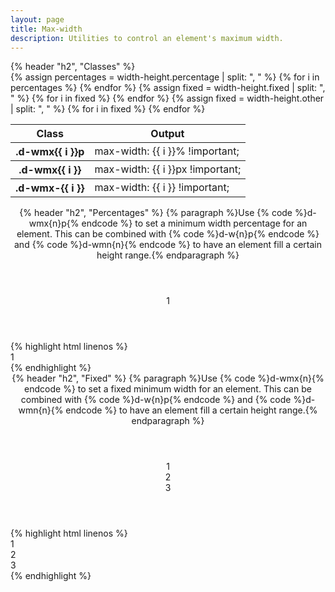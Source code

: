 ```yaml
---
layout: page
title: Max-width
description: Utilities to control an element's maximum width.
---
```

<section class="d-stack16">
    {% header "h2", "Classes" %}
    <div class="d-h464 d-of-y-scroll d-bb d-bc-black-200">
        <table class="d-table">
            <thead>
                <tr>
                    <th scope="col" class="d-w30p">Class</th>
                    <th scope="col">Output</th>
                </tr>
            </thead>
            <tbody>
                {% assign percentages = width-height.percentage | split: ", " %}
                {% for i in percentages %}
                <tr>
                    <th scope="row" class="d-ff-mono d-fc-purple d-fw-normal d-fs12">.d-wmx{{ i }}p</th>
                    <td class="d-ff-mono d-fc-orange-500 d-fs12">max-width: {{ i }}% !important;</td>
                </tr>
                {% endfor %}
            </tbody>
            <tbody>
                {% assign fixed = width-height.fixed | split: ", " %}
                {% for i in fixed %}
                <tr>
                    <th scope="row" class="d-ff-mono d-fc-purple d-fw-normal d-fs12">.d-wmx{{ i }}</th>
                    <td class="d-ff-mono d-fc-orange-500 d-fs12">max-width: {{ i }}px !important;</td>
                </tr>
                {% endfor %}
            </tbody>
            <tbody>
                {% assign fixed = width-height.other | split: ", " %}
                {% for i in fixed %}
                <tr>
                    <th scope="row" class="d-ff-mono d-fc-purple d-fw-normal d-fs12">.d-wmx-{{ i }}</th>
                    <td class="d-ff-mono d-fc-orange-500 d-fs12">max-width: {{ i }} !important;</td>
                </tr>
                {% endfor %}
            </tbody>
        </table>
    </div>
</section>
<section class="d-stack16">
    <header class="d-stack2">
        {% header "h2", "Percentages" %}
        {% paragraph %}Use {% code %}d-wmx{n}p{% endcode %} to set a minimum width percentage for an element. This can be combined with {% code %}d-w{n}p{% endcode %} and {% code %}d-wmn{n}{% endcode %} to have an element fill a certain height range.{% endparagraph %}
    </header>
    <aside class="d-bar8 d-of-hidden">
        <header class="d-d-flex d-jc-center d-p24 d-bgc-purple-100 d-bgo50 d-w100p d-flow16">
            <div class="d-fl-center d-py16 d-px8 d-w100p d-wmx50p d-bgc-purple-300 d-bar4 d-fs24 d-fw-bold d-ta-center">1</div>
        </header>
        <footer class="d-p8 d-bgc-black-700 d-bbr8 d-fs12">
{% highlight html linenos %}
<div class="d-w100p d-wmx50p">1</div>
{% endhighlight %}
        </footer>
    </aside>
</section>
<section class="d-stack16">
    <header class="d-stack2">
        {% header "h2", "Fixed" %}
        {% paragraph %}Use {% code %}d-wmx{n}{% endcode %} to set a fixed minimum width for an element. This can be combined with {% code %}d-w{n}p{% endcode %} and {% code %}d-wmn{n}{% endcode %} to have an element fill a certain height range.{% endparagraph %}
    </header>
    <aside class="d-bar8 d-of-hidden">
        <header class="d-d-flex d-jc-center d-p24 d-bgc-pink-100 d-bgo50 d-w100p d-flow16 d-of-y-scroll">
            <div class="d-fl-center d-py16 d-px8 d-w100p d-h64 d-wmx64 d-bgc-pink-300 d-bar4 d-fs24 d-fw-bold d-ta-center">1</div>
            <div class="d-fl-center d-py16 d-px8 d-w100p d-h64 d-wmx96 d-bgc-pink-300 d-bar4 d-fs24 d-fw-bold d-ta-center">2</div>
            <div class="d-fl-center d-py16 d-px8 d-w100p d-h64 d-wmx332 d-bgc-pink-300 d-bar4 d-fs24 d-fw-bold d-ta-center">3</div>
        </header>
        <footer class="d-p8 d-bgc-black-700 d-bbr8 d-fs12">
{% highlight html linenos %}
<div class="d-w100p d-wmx64">1</div>
<div class="d-w100p d-wmx96">2</div>
<div class="d-w100p d-wmx332">3</div>
{% endhighlight %}
        </footer>
    </aside>
</section>

